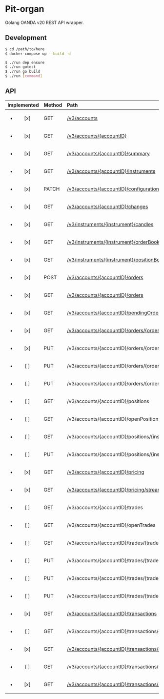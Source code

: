 # Pit-organ

Golang OANDA v20 REST API wrapper.

## Development

```sh
$ cd /path/to/here
$ docker-compose up --build -d

$ ./run dep ensure
$ ./run gotest
$ ./run go build
$ ./run [command]
```

## API

| Implemented             | Method | Path                                                                                                                                |
| :---------------------: | :----- | :---------------------------------------------------------------------------------------------------------------------------------- |
| <ul><li>[x] </li></ul>  | GET    | [/v3/accounts](https://godoc.org/github.com/hayatochiri/pit-organ#ReceiverAccounts.Get)                                             |
| <ul><li>[x] </li></ul>  | GET    | [/v3/accounts/{accountID}](https://godoc.org/github.com/hayatochiri/pit-organ#ReceiverAccountID.Get)                                |
| <ul><li>[x] </li></ul>  | GET    | [/v3/accounts/{accountID}/summary](https://godoc.org/github.com/hayatochiri/pit-organ#ReceiverAccountSummary.Get)                   |
| <ul><li>[x] </li></ul>  | GET    | [/v3/accounts/{accountID}/instruments](https://godoc.org/github.com/hayatochiri/pit-organ#ReceiverAccountInstruments.Get)           |
| <ul><li>[x] </li></ul>  | PATCH  | [/v3/accounts/{accountID}/configuration](https://godoc.org/github.com/hayatochiri/pit-organ#ReceiverAccountConfiguration.Patch)     |
| <ul><li>[x] </li></ul>  | GET    | [/v3/accounts/{accountID}/changes](https://godoc.org/github.com/hayatochiri/pit-organ#ReceiverAccountChanges.Get)                   |
| <ul><li>[x] </li></ul>  | GET    | [/v3/instruments/{instrument}/candles](https://godoc.org/github.com/hayatochiri/pit-organ#ReceiverInstrumentCandles.Get)            |
| <ul><li>[x] </li></ul>  | GET    | [/v3/instruments/{instrument}/orderBook](https://godoc.org/github.com/hayatochiri/pit-organ#ReceiverInstrumentOrderBook.Get)        |
| <ul><li>[x] </li></ul>  | GET    | [/v3/instruments/{instrument}/positionBook](https://godoc.org/github.com/hayatochiri/pit-organ#ReceiverInstrumentPositionBook.Get)  |
| <ul><li>[x] </li></ul>  | POST   | [/v3/accounts/{accountID}/orders](https://godoc.org/github.com/hayatochiri/pit-organ#ReceiverOrders.Post)                           |
| <ul><li>[x] </li></ul>  | GET    | [/v3/accounts/{accountID}/orders](https://godoc.org/github.com/hayatochiri/pit-organ#ReceiverOrders.Get)                            |
| <ul><li>[x] </li></ul>  | GET    | [/v3/accounts/{accountID}/pendingOrders](https://godoc.org/github.com/hayatochiri/pit-organ#ReceiverPendingOrders.Get)              |
| <ul><li>[x] </li></ul>  | GET    | [/v3/accounts/{accountID}/orders/{orderSpecifier}](https://godoc.org/github.com/hayatochiri/pit-organ#ReceiverOrderSpecifier.Get)   |
| <ul><li>[x] </li></ul>  | PUT    | /v3/accounts/{accountID}/orders/{orderSpecifier}                                                                                    |
| <ul><li>[ ] </li></ul>  | PUT    | /v3/accounts/{accountID}/orders/{orderSpecifier}/cancel                                                                             |
| <ul><li>[ ] </li></ul>  | PUT    | /v3/accounts/{accountID}/orders/{orderSpecifier}/clientExtensions                                                                   |
| <ul><li>[ ] </li></ul>  | GET    | /v3/accounts/{accountID}/positions                                                                                                  |
| <ul><li>[ ] </li></ul>  | GET    | /v3/accounts/{accountID}/openPositions                                                                                              |
| <ul><li>[ ] </li></ul>  | GET    | /v3/accounts/{accountID}/positions/{instrument}                                                                                     |
| <ul><li>[ ] </li></ul>  | PUT    | /v3/accounts/{accountID}/positions/{instrument}/close                                                                               |
| <ul><li>[x] </li></ul>  | GET    | [/v3/accounts/{accountID}/pricing](https://godoc.org/github.com/hayatochiri/pit-organ#ReceiverPricing.Get)                          |
| <ul><li>[x] </li></ul>  | GET    | [/v3/accounts/{accountID}/pricing/stream](https://godoc.org/github.com/hayatochiri/pit-organ#ReceiverPricingStream.Get)             |
| <ul><li>[ ] </li></ul>  | GET    | /v3/accounts/{accountID}/trades                                                                                                     |
| <ul><li>[ ] </li></ul>  | GET    | /v3/accounts/{accountID}/openTrades                                                                                                 |
| <ul><li>[ ] </li></ul>  | GET    | /v3/accounts/{accountID}/trades/{tradeSpecifier}                                                                                    |
| <ul><li>[ ] </li></ul>  | PUT    | /v3/accounts/{accountID}/trades/{tradeSpecifier}/close                                                                              |
| <ul><li>[ ] </li></ul>  | PUT    | /v3/accounts/{accountID}/trades/{tradeSpecifier}/clientExtensions                                                                   |
| <ul><li>[ ] </li></ul>  | PUT    | /v3/accounts/{accountID}/trades/{tradeSpecifier}/orders                                                                             |
| <ul><li>[x] </li></ul>  | GET    | [/v3/accounts/{accountID}/transactions](https://godoc.org/github.com/hayatochiri/pit-organ#ReceiverTransactions.Get)                |
| <ul><li>[ ] </li></ul>  | GET    | /v3/accounts/{accountID}/transactions/{transactionID}                                                                               |
| <ul><li>[x] </li></ul>  | GET    | [/v3/accounts/{accountID}/transactions/idrange](https://godoc.org/github.com/hayatochiri/pit-organ#ReceiverTransactionsIdrange.Get) |
| <ul><li>[ ] </li></ul>  | GET    | /v3/accounts/{accountID}/transactions/sinceid                                                                                       |
| <ul><li>[x] </li></ul>  | GET    | [/v3/accounts/{accountID}/transactions/stream](https://godoc.org/github.com/hayatochiri/pit-organ#ReceiverTransactionsStream.Get)   |
